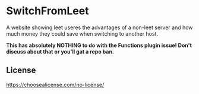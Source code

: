 # SwitchFromLeet
A website showing leet useres the advantages of a non-leet server and how much money they could save when switching to another host.

**This has absolutely NOTHING to do with the Functions plugin issue! Don't discuss about that or you'll gat a repo ban.**

## License
https://choosealicense.com/no-license/
